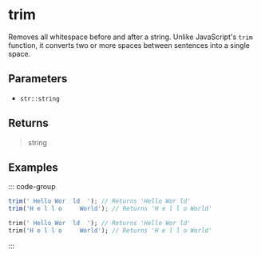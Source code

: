 # trim <Lang dart js />

Removes all whitespace before and after a string. Unlike JavaScript's `trim` function, it converts two or more spaces between sentences into a single space.

## Parameters

- `str::string`

## Returns

> string

## Examples

::: code-group

```javascript [JavaScript]
trim(' Hello Wor  ld  '); // Returns 'Hello Wor ld'
trim('H e l l o     World'); // Returns 'H e l l o World'
```

```dart [Dart]
trim(' Hello Wor  ld  '); // Returns 'Hello Wor ld'
trim('H e l l o     World'); // Returns 'H e l l o World'
```

:::
